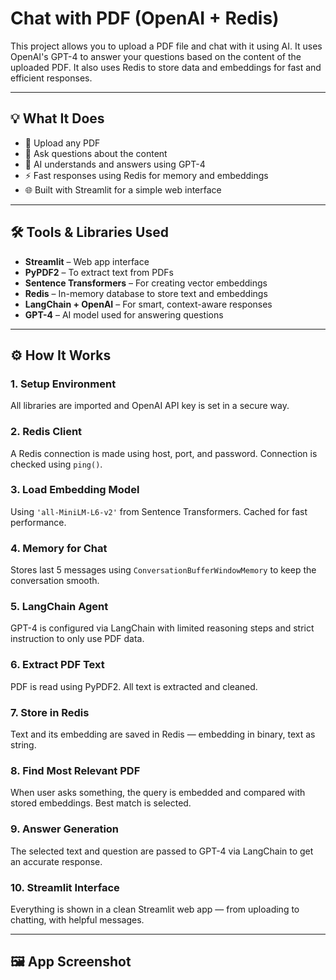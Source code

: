 # Chat with PDF (OpenAI + Redis)

This project allows you to upload a PDF file and chat with it using AI. It uses OpenAI's GPT-4 to answer your questions based on the content of the uploaded PDF. It also uses Redis to store data and embeddings for fast and efficient responses.

---

## 💡 What It Does

- 📄 Upload any PDF
- 🤖 Ask questions about the content
- 🧠 AI understands and answers using GPT-4
- ⚡ Fast responses using Redis for memory and embeddings
- 🌐 Built with Streamlit for a simple web interface

---

## 🛠️ Tools & Libraries Used

- **Streamlit** – Web app interface  
- **PyPDF2** – To extract text from PDFs  
- **Sentence Transformers** – For creating vector embeddings  
- **Redis** – In-memory database to store text and embeddings  
- **LangChain + OpenAI** – For smart, context-aware responses  
- **GPT-4** – AI model used for answering questions  

---

## ⚙️ How It Works

### 1. Setup Environment
All libraries are imported and OpenAI API key is set in a secure way.

### 2. Redis Client
A Redis connection is made using host, port, and password. Connection is checked using `ping()`.

### 3. Load Embedding Model
Using `'all-MiniLM-L6-v2'` from Sentence Transformers. Cached for fast performance.

### 4. Memory for Chat
Stores last 5 messages using `ConversationBufferWindowMemory` to keep the conversation smooth.

### 5. LangChain Agent
GPT-4 is configured via LangChain with limited reasoning steps and strict instruction to only use PDF data.

### 6. Extract PDF Text
PDF is read using PyPDF2. All text is extracted and cleaned.

### 7. Store in Redis
Text and its embedding are saved in Redis — embedding in binary, text as string.

### 8. Find Most Relevant PDF
When user asks something, the query is embedded and compared with stored embeddings. Best match is selected.

### 9. Answer Generation
The selected text and question are passed to GPT-4 via LangChain to get an accurate response.

### 10. Streamlit Interface
Everything is shown in a clean Streamlit web app — from uploading to chatting, with helpful messages.

---

## 🖼️ App Screenshot



